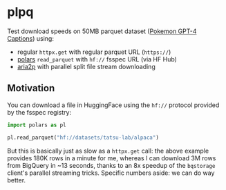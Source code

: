 # plpq

Test download speeds on 50MB parquet dataset
([Pokemon GPT-4 Captions](https://huggingface.co/datasets/diffusers/pokemon-gpt4-captions)) using:
- regular `httpx.get` with regular parquet URL (`https://`)
- [polars](https://github.com/pola-rs/polars) `read_parquet`  with `hf://` fsspec URL (via HF Hub)
- [aria2p](https://pawamoy.github.io/aria2p/) with parallel split file stream downloading

## Motivation

You can download a file in HuggingFace using the `hf://` protocol provided by the fsspec registry:

```py
import polars as pl

pl.read_parquet("hf://datasets/tatsu-lab/alpaca")
```

But this is basically just as slow as a `httpx.get` call: the above example provides 180K rows in a
minute for me, whereas I can download 3M rows from BigQuery in ~13 seconds, thanks to an 8x speedup
of the `bqstorage` client's parallel streaming tricks. Specific numbers aside: we can do way better.
